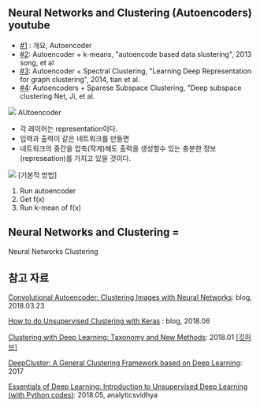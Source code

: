 ## Neural Networks and Clustering (Autoencoders) youtube 
- [#1](https://www.youtube.com/watch?v=0oEMORg04zw) : 개요, Autoencoder
- [#2](https://youtu.be/ci0xtJwZdzk): Autoencoder + k-means, "autoencode based data slustering", 2013 song, et al
- [#3](https://www.youtube.com/watch?v=E0tMbFQOHuQ): Autoencoder + Spectral Clustering, "Learning Deep Representation for graph clustering", 2014, tian et al.
- [#4](https://www.youtube.com/watch?v=_DPLpV-vZT4): Autoencoders + Sparese Subspace Clustering, "Deep subspace clustering Net, Ji, et al.


![](https://i.imgur.com/3bMrnmG.png)
AUtoencoder 
- 각 레이어는 representation이다.
- 입력과 출력이 같은 네트워크를 만들면  
- 네트워크의 중간을 압축(작게)해도 출력을 생성할수 있는 충분한 정보(represeation)를 가지고 있을 것이다. 


![](https://i.imgur.com/OETXeQ6.png)
[기본적 방법]
1. Run autoencoder
2. Get f(x)
3. Run k-mean of f(x)


Neural Networks and Clustering = 
- 


Neural Networks Clustering



## 참고 자료 
[Convolutional Autoencoder: Clustering Images with Neural Networks](https://sefiks.com/2018/03/23/convolutional-autoencoder-clustering-images-with-neural-networks/): blog, 2018.03.23

[How to do Unsupervised Clustering with Keras](https://www.dlology.com/blog/how-to-do-unsupervised-clustering-with-keras/) : blog, 2018.06


[Clustering with Deep Learning: Taxonomy and New Methods](https://arxiv.org/abs/1801.07648): 2018.01 [[깃허브]](https://github.com/elieJalbout/Clustering-with-Deep-learning)

[DeepCluster: A General Clustering Framework based on Deep Learning](http://ecmlpkdd2017.ijs.si/papers/paperID345.pdf): 2017

[Essentials of Deep Learning: Introduction to Unsupervised Deep Learning (with Python codes)](https://www.analyticsvidhya.com/blog/2018/05/essentials-of-deep-learning-trudging-into-unsupervised-deep-learning/): 2018.05, analyticsvidhya
